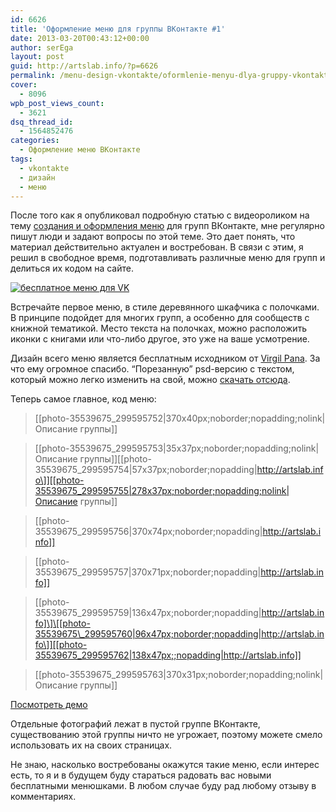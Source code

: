 ```yaml
---
id: 6626
title: 'Оформление меню для группы ВКонтакте #1'
date: 2013-03-20T00:43:12+00:00
author: serEga
layout: post
guid: http://artslab.info/?p=6626
permalink: /menu-design-vkontakte/oformlenie-menyu-dlya-gruppy-vkontakte-1/
cover:
  - 8096
wpb_post_views_count:
  - 3621
dsq_thread_id:
  - 1564852476
categories:
  - Оформление меню ВКонтакте
tags:
  - vkontakte
  - дизайн
  - меню
---
```

После того как я опубликовал подробную статью с видеороликом на тему [создания и оформления меню](http://artslab.info/stati/kak-oformit-gruppu-vkontakte/ "Как оформить группу Вконтакте?") для групп ВКонтакте, мне регулярно пишут люди и задают вопросы по этой теме. Это дает понять, что материал действительно актуален и востребован. В связи с этим, я решил в свободное время, подготавливать различные меню для групп и делиться их кодом на сайте.

[<img src="http://googledrive.com/host/0B9lHVSSSdxdxd0hjdUdmRzY3Tjg/menu_iz_dereva_vk-300x243.jpg" alt="бесплатное меню для VK" class="aligncenter size-medium wp-image-6627" srcset="http://googledrive.com/host/0B9lHVSSSdxdxd0hjdUdmRzY3Tjg/menu_iz_dereva_vk-300x243.jpg 300w, http://googledrive.com/host/0B9lHVSSSdxdxd0hjdUdmRzY3Tjg/menu_iz_dereva_vk.jpg 370w" sizes="(max-width: 300px) 100vw, 300px" />](http://googledrive.com/host/0B9lHVSSSdxdxd0hjdUdmRzY3Tjg/menu_iz_dereva_vk.jpg)

Встречайте первое меню, в стиле деревянного шкафчика с полочками. В принципе подойдет для многих групп, а особенно для сообществ с книжной тематикой. Место текста на полочках, можно расположить иконки с книгами или что-либо другое, это уже на ваше усмотрение.

<!--more-->

Дизайн всего меню является бесплатным исходником от [Virgil Pana](http://dribbble.com/shots/719904-IPhone-wood-Ui-PSD-Freebie). За что ему огромное спасибо. &#8220;Порезанную&#8221; psd-версию с текстом, который можно легко изменить на свой, можно [скачать отсюда](https://www.box.com/s/m1xfextr75s5j1mxza9p).

Теперь самое главное, код меню:

> [[photo-35539675_299595752|370x40px;noborder;nopadding;nolink|Описание группы]]

> \[[photo-35539675\_299595753|35x37px;noborder;nopadding;nolink|Описание группы]\]\[[photo-35539675\_299595754|57x37px;noborder;nopadding|http://artslab.info\]][[photo-35539675_299595755|278x37px;noborder;nopadding;nolink|Описание группы]]

> [[photo-35539675_299595756|370x74px;noborder;nopadding|http://artslab.info]]

> [[photo-35539675_299595757|370x71px;noborder;nopadding|http://artslab.info]]

> \[[photo-35539675\_299595759|136x47px;noborder;nopadding|http://artslab.info]\]\[[photo-35539675\_299595760|96x47px;noborder;nopadding|http://artslab.info\]][[photo-35539675_299595762|138x47px;;nopadding|http://artslab.info]]

> [[photo-35539675_299595763|370x31px;noborder;nopadding;nolink|Описание группы]]

[Посмотреть демо](http://vk.com/pages?oid=-880171&p=woodsy)

Отдельные фотографий лежат в пустой группе ВКонтакте, существованию этой группы ничто не угрожает, поэтому можете смело использовать их на своих страницах.

Не знаю, насколько востребованы окажутся такие меню, если интерес есть, то я и в будущем буду стараться радовать вас новыми бесплатными менюшками. В любом случае буду рад любому отзыву в комментариях.